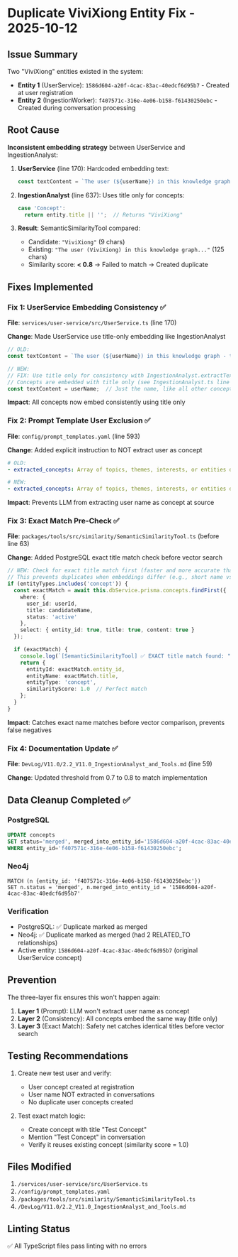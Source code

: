 # Duplicate ViviXiong Entity Fix - 2025-10-12

## Issue Summary

Two "ViviXiong" entities existed in the system:
- **Entity 1** (UserService): `1586d604-a20f-4cac-83ac-40edcf6d95b7` - Created at user registration
- **Entity 2** (IngestionWorker): `f407571c-316e-4e06-b158-f61430250ebc` - Created during conversation processing

## Root Cause

**Inconsistent embedding strategy** between UserService and IngestionAnalyst:

1. **UserService** (line 170): Hardcoded embedding text:
   ```typescript
   const textContent = `The user (${userName}) in this knowledge graph - the central person whose experiences, interests, and growth are being tracked.`;
   ```

2. **IngestionAnalyst** (line 637): Uses title only for concepts:
   ```typescript
   case 'Concept':
     return entity.title || '';  // Returns "ViviXiong"
   ```

3. **Result**: SemanticSimilarityTool compared:
   - Candidate: `"ViviXiong"` (9 chars)
   - Existing: `"The user (ViviXiong) in this knowledge graph..."` (125 chars)
   - Similarity score: **< 0.8** → Failed to match → Created duplicate

## Fixes Implemented

### Fix 1: UserService Embedding Consistency ✅
**File**: `services/user-service/src/UserService.ts` (line 170)

**Change**: Made UserService use title-only embedding like IngestionAnalyst
```typescript
// OLD:
const textContent = `The user (${userName}) in this knowledge graph - the central person whose experiences, interests, and growth are being tracked.`;

// NEW:
// FIX: Use title only for consistency with IngestionAnalyst.extractTextContent()
// Concepts are embedded with title only (see IngestionAnalyst.ts line 637)
const textContent = userName;  // Just the name, like all other concepts
```

**Impact**: All concepts now embed consistently using title only

### Fix 2: Prompt Template User Exclusion ✅
**File**: `config/prompt_templates.yaml` (line 593)

**Change**: Added explicit instruction to NOT extract user as concept
```yaml
# OLD:
- extracted_concepts: Array of topics, themes, interests, or entities discussed. ALWAYS extract at least 2-3 concepts from any conversation with meaningful content.

# NEW:
- extracted_concepts: Array of topics, themes, interests, or entities discussed. **CRITICAL EXCLUSION**: Do NOT extract {{user_name}} (the user themselves) as a concept - they already exist as the central person in their knowledge graph. Extract OTHER people, topics, themes, and entities that are NOT the user themselves. ALWAYS extract at least 2-3 concepts from any conversation with meaningful content.
```

**Impact**: Prevents LLM from extracting user name as concept at source

### Fix 3: Exact Match Pre-Check ✅
**File**: `packages/tools/src/similarity/SemanticSimilarityTool.ts` (before line 63)

**Change**: Added PostgreSQL exact title match check before vector search
```typescript
// NEW: Check for exact title match first (faster and more accurate than vector search)
// This prevents duplicates when embeddings differ (e.g., short name vs long description)
if (entityTypes.includes('concept')) {
  const exactMatch = await this.dbService.prisma.concepts.findFirst({
    where: {
      user_id: userId,
      title: candidateName,
      status: 'active'
    },
    select: { entity_id: true, title: true, content: true }
  });

  if (exactMatch) {
    console.log(`[SemanticSimilarityTool] ✅ EXACT title match found: "${candidateName}" → ${exactMatch.entity_id}`);
    return {
      entityId: exactMatch.entity_id,
      entityName: exactMatch.title,
      entityType: 'concept',
      similarityScore: 1.0  // Perfect match
    };
  }
}
```

**Impact**: Catches exact name matches before vector comparison, prevents false negatives

### Fix 4: Documentation Update ✅
**File**: `DevLog/V11.0/2.2_V11.0_IngestionAnalyst_and_Tools.md` (line 59)

**Change**: Updated threshold from 0.7 to 0.8 to match implementation

## Data Cleanup Completed ✅

### PostgreSQL
```sql
UPDATE concepts 
SET status='merged', merged_into_entity_id='1586d604-a20f-4cac-83ac-40edcf6d95b7' 
WHERE entity_id='f407571c-316e-4e06-b158-f61430250ebc';
```

### Neo4j
```cypher
MATCH (n {entity_id: 'f407571c-316e-4e06-b158-f61430250ebc'}) 
SET n.status = 'merged', n.merged_into_entity_id = '1586d604-a20f-4cac-83ac-40edcf6d95b7'
```

### Verification
- PostgreSQL: ✅ Duplicate marked as merged
- Neo4j: ✅ Duplicate marked as merged (had 2 RELATED_TO relationships)
- Active entity: `1586d604-a20f-4cac-83ac-40edcf6d95b7` (original UserService concept)

## Prevention

The three-layer fix ensures this won't happen again:

1. **Layer 1** (Prompt): LLM won't extract user name as concept
2. **Layer 2** (Consistency): All concepts embed the same way (title only)
3. **Layer 3** (Exact Match): Safety net catches identical titles before vector search

## Testing Recommendations

1. Create new test user and verify:
   - User concept created at registration
   - User name NOT extracted in conversations
   - No duplicate user concepts created

2. Test exact match logic:
   - Create concept with title "Test Concept"
   - Mention "Test Concept" in conversation
   - Verify it reuses existing concept (similarity score = 1.0)

## Files Modified

1. `/services/user-service/src/UserService.ts`
2. `/config/prompt_templates.yaml`
3. `/packages/tools/src/similarity/SemanticSimilarityTool.ts`
4. `/DevLog/V11.0/2.2_V11.0_IngestionAnalyst_and_Tools.md`

## Linting Status

✅ All TypeScript files pass linting with no errors

